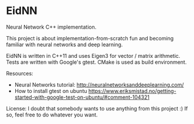 # EidNN
Neural Network C++ implementation.

This project is about implementation-from-scratch fun and becoming familiar with neural networks and deep learning.

EidNN is written in C++11 and uses Eigen3 for vector / matrix arithmetic. Tests are written with Google's gtest. CMake is used as build environment.

Resources:
- Neural Networks tutorial: http://neuralnetworksanddeeplearning.com/
- How to install gtest on ubuntu https://www.eriksmistad.no/getting-started-with-google-test-on-ubuntu/#comment-104321

License:
I doubt that somebody wants to use anything from this project :) If so, feel free to do whatever you want.
